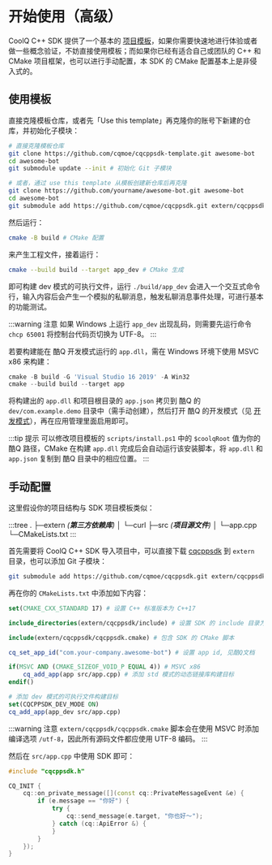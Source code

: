 # 开始使用（高级）

CoolQ C++ SDK 提供了一个基本的 [项目模板](https://github.com/cqmoe/cqcppsdk-template)，如果你需要快速地进行体验或者做一些概念验证，不妨直接使用模板；而如果你已经有适合自己或团队的 C++ 和 CMake 项目框架，也可以进行手动配置，本 SDK 的 CMake 配置基本上是非侵入式的。

## 使用模板

直接克隆模板仓库，或者先「Use this template」再克隆你的账号下新建的仓库，并初始化子模块：

```bash
# 直接克隆模板仓库
git clone https://github.com/cqmoe/cqcppsdk-template.git awesome-bot
cd awesome-bot
git submodule update --init # 初始化 Git 子模块

# 或者，通过 use this template 从模板创建新仓库后再克隆
git clone https://github.com/yourname/awesome-bot.git awesome-bot
cd awesome-bot
git submodule add https://github.com/cqmoe/cqcppsdk.git extern/cqcppsdk # 添加 Git 子模块
```

然后运行：

```bash
cmake -B build # CMake 配置
```

来产生工程文件，接着运行：

```bash
cmake --build build --target app_dev # CMake 生成
```

即可构建 dev 模式的可执行文件，运行 `./build/app_dev` 会进入一个交互式命令行，输入内容后会产生一个模拟的私聊消息，触发私聊消息事件处理，可进行基本的功能测试。

:::warning 注意
如果 Windows 上运行 `app_dev` 出现乱码，则需要先运行命令 `chcp 65001` 将控制台代码页切换为 UTF-8。
:::

若要构建能在 酷Q 开发模式运行的 `app.dll`，需在 Windows 环境下使用 MSVC x86 来构建：

```powershell
cmake -B build -G 'Visual Studio 16 2019' -A Win32
cmake --build build --target app
```

将构建出的 `app.dll` 和项目根目录的 `app.json` 拷贝到 酷Q 的 `dev/com.example.demo` 目录中（需手动创建），然后打开 酷Q 的开发模式（见 [开发模式](https://docs.cqp.im/dev/v9/devmode/)），再在应用管理里面启用即可。

:::tip 提示
可以修改项目模板的 `scripts/install.ps1` 中的 `$coolqRoot` 值为你的 酷Q 路径，CMake 在构建 `app.dll` 完成后会自动运行该安装脚本，将 `app.dll` 和 `app.json` 复制到 酷Q 目录中的相应位置。
:::

## 手动配置

这里假设你的项目结构与 SDK 项目模板类似：

:::tree
.
├─extern _(**第三方依赖库**)_
│  └─curl
├─src _(**项目源文件**)_
│  └─app.cpp
└─CMakeLists.txt
:::

首先需要将 CoolQ C++ SDK 导入项目中，可以直接下载 [cqcppsdk](https://github.com/cqmoe/cqcppsdk) 到 `extern` 目录，也可以添加 Git 子模块：

```bash
git submodule add https://github.com/cqmoe/cqcppsdk.git extern/cqcppsdk
```

再在你的 `CMakeLists.txt` 中添加如下内容：

```cmake
set(CMAKE_CXX_STANDARD 17) # 设置 C++ 标准版本为 C++17

include_directories(extern/cqcppsdk/include) # 设置 SDK 的 include 目录为包含目录

include(extern/cqcppsdk/cqcppsdk.cmake) # 包含 SDK 的 CMake 脚本

cq_set_app_id("com.your-company.awesome-bot") # 设置 app id, 见酷Q文档

if(MSVC AND (CMAKE_SIZEOF_VOID_P EQUAL 4)) # MSVC x86
    cq_add_app(app src/app.cpp) # 添加 std 模式的动态链接库构建目标
endif()

# 添加 dev 模式的可执行文件构建目标
set(CQCPPSDK_DEV_MODE ON)
cq_add_app(app_dev src/app.cpp)
```

:::warning 注意
`extern/cqcppsdk/cqcppsdk.cmake` 脚本会在使用 MSVC 时添加编译选项 `/utf-8`，因此所有源码文件都应使用 UTF-8 编码。
:::

然后在 `src/app.cpp` 中使用 SDK 即可：

```cpp
#include "cqcppsdk.h"

CQ_INIT {
    cq::on_private_message([](const cq::PrivateMessageEvent &e) {
        if (e.message == "你好") {
            try {
                cq::send_message(e.target, "你也好～");
            } catch (cq::ApiError &) {
            }
        }
    });
}
```
